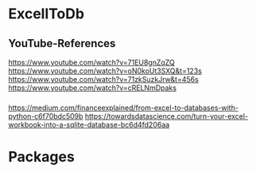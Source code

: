 # ExcellToDb
## YouTube-References
<https://www.youtube.com/watch?v=71EU8gnZqZQ>
<https://www.youtube.com/watch?v=oN0koUt3SXQ&t=123s>
<https://www.youtube.com/watch?v=71zkSuzkJrw&t=456s>
<https://www.youtube.com/watch?v=cRELNmDpaks>

### 
<https://medium.com/financeexplained/from-excel-to-databases-with-python-c6f70bdc509b>
<https://towardsdatascience.com/turn-your-excel-workbook-into-a-sqlite-database-bc6d4fd206aa>

# Packages
<!-- click
click-8.0.3
colorama
django
Django-2.0.2
flask
Flask
greenlet
itsdangerous
jinja2
Jinja2-3.0.2
MarkupSafe
pip
pip-21.3.1
numpy
openpyxl
pandas
python-dateutil
pytz
six
SQLAlchemy
Werkzeug
xlrd
XlsxWriter -->
